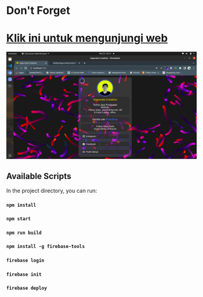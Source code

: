 # Don't Forget
<!-- ## Follow [my tiktok account](https://www.tiktok.com/@try_catch_) -->

# [Klik ini untuk mengunjungi web](https://wahyu-sapurata.web.app/)

![Preview](/public/preview.png)

## Available Scripts

In the project directory, you can run:

#### `npm install`
#### `npm start`
#### `npm run build`
#### `npm install -g firebase-tools`
#### `firebase login`
#### `firebase init`
#### `firebase deploy`

